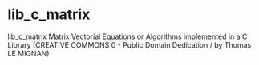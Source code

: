 lib_c_matrix
============

lib_c_matrix Matrix Vectorial Equations or Algorithms implemented in a C Library (CREATIVE COMMONS 0 - Public Domain Dedication / by Thomas LE MIGNAN)
